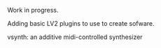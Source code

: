 Work in progress.

Adding basic LV2 plugins to use to create sofware.

vsynth: an additive midi-controlled synthesizer

